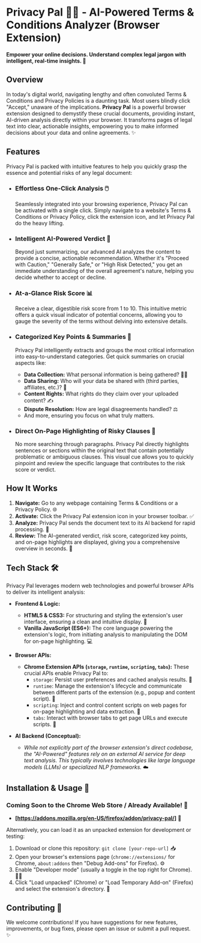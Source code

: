 # Privacy Pal 🕵️‍♂️ - AI-Powered Terms & Conditions Analyzer (Browser Extension)

**Empower your online decisions. Understand complex legal jargon with intelligent, real-time insights. 🚀**

## Overview

In today's digital world, navigating lengthy and often convoluted Terms & Conditions and Privacy Policies is a daunting task. Most users blindly click "Accept," unaware of the implications. **Privacy Pal** is a powerful browser extension designed to demystify these crucial documents, providing instant, AI-driven analysis directly within your browser. It transforms pages of legal text into clear, actionable insights, empowering you to make informed decisions about your data and online agreements. ✨

## Features

Privacy Pal is packed with intuitive features to help you quickly grasp the essence and potential risks of any legal document:

*   ### **Effortless One-Click Analysis** 🖱️
    Seamlessly integrated into your browsing experience, Privacy Pal can be activated with a single click. Simply navigate to a website's Terms & Conditions or Privacy Policy, click the extension icon, and let Privacy Pal do the heavy lifting.

*   ### **Intelligent AI-Powered Verdict** 🤖
    Beyond just summarizing, our advanced AI analyzes the content to provide a concise, actionable recommendation. Whether it's "Proceed with Caution," "Generally Safe," or "High Risk Detected," you get an immediate understanding of the overall agreement's nature, helping you decide whether to accept or decline.

*   ### **At-a-Glance Risk Score** 📊
    Receive a clear, digestible risk score from 1 to 10. This intuitive metric offers a quick visual indicator of potential concerns, allowing you to gauge the severity of the terms without delving into extensive details.

*   ### **Categorized Key Points & Summaries** 📝
    Privacy Pal intelligently extracts and groups the most critical information into easy-to-understand categories. Get quick summaries on crucial aspects like:
    *   **Data Collection:** What personal information is being gathered? 🕵️‍♀️
    *   **Data Sharing:** Who will your data be shared with (third parties, affiliates, etc.)? 🤝
    *   **Content Rights:** What rights do they claim over your uploaded content? ✍️
    *   **Dispute Resolution:** How are legal disagreements handled? ⚖️
    *   And more, ensuring you focus on what truly matters.

*   ### **Direct On-Page Highlighting of Risky Clauses** 🚧
    No more searching through paragraphs. Privacy Pal directly highlights sentences or sections within the original text that contain potentially problematic or ambiguous clauses. This visual cue allows you to quickly pinpoint and review the specific language that contributes to the risk score or verdict.

## How It Works

1.  **Navigate:** Go to any webpage containing Terms & Conditions or a Privacy Policy. 🌐
2.  **Activate:** Click the Privacy Pal extension icon in your browser toolbar. ✅
3.  **Analyze:** Privacy Pal sends the document text to its AI backend for rapid processing. 🧠
4.  **Review:** The AI-generated verdict, risk score, categorized key points, and on-page highlights are displayed, giving you a comprehensive overview in seconds. 👀

## Tech Stack 🛠️

Privacy Pal leverages modern web technologies and powerful browser APIs to deliver its intelligent analysis:

*   **Frontend & Logic:**
    *   **HTML5 & CSS3:** For structuring and styling the extension's user interface, ensuring a clean and intuitive display. 🎨
    *   **Vanilla JavaScript (ES6+):** The core language powering the extension's logic, from initiating analysis to manipulating the DOM for on-page highlighting. 💻

*   **Browser APIs:**
    *   **Chrome Extension APIs (`storage`, `runtime`, `scripting`, `tabs`):** These crucial APIs enable Privacy Pal to:
        *   `storage`: Persist user preferences and cached analysis results. 💾
        *   `runtime`: Manage the extension's lifecycle and communicate between different parts of the extension (e.g., popup and content script). 🔄
        *   `scripting`: Inject and control content scripts on web pages for on-page highlighting and data extraction. 💉
        *   `tabs`: Interact with browser tabs to get page URLs and execute scripts. 📁

*   **AI Backend (Conceptual):**
    *   *While not explicitly part of the browser extension's direct codebase, the "AI-Powered" features rely on an external AI service for deep text analysis. This typically involves technologies like large language models (LLMs) or specialized NLP frameworks.* ☁️

## Installation & Usage 🚀

### Coming Soon to the Chrome Web Store / Already Available! 🎉

*   **[https://addons.mozilla.org/en-US/firefox/addon/privacy-pal/]** 🔗

Alternatively, you can load it as an unpacked extension for development or testing:
1.  Download or clone this repository: `git clone [your-repo-url]` 📥
2.  Open your browser's extensions page (`chrome://extensions/` for Chrome, `about:addons` then "Debug Add-ons" for Firefox). ⚙️
3.  Enable "Developer mode" (usually a toggle in the top right for Chrome). 👨‍💻
4.  Click "Load unpacked" (Chrome) or "Load Temporary Add-on" (Firefox) and select the extension's directory. 📂

## Contributing 🤝

We welcome contributions! If you have suggestions for new features, improvements, or bug fixes, please open an issue or submit a pull request. ✨
